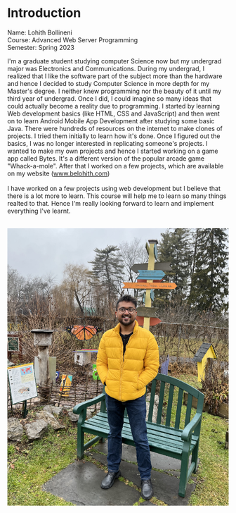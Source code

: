 # Introduction <br/>
Name: Lohith Bollineni <br/>
Course: Advanced Web Server Programming <br/>
Semester: Spring 2023 <br/>

I'm a graduate student studying computer Science now but my undergrad major was Electronics and Communications. During my undergrad, I realized that I like the software part of the subject more than the hardware and hence I decided to study Computer Science in more depth for my Master's degree. I neither knew programming nor the beauty of it until my third year of undergrad. Once I did, I could imagine so many ideas that could actually become a reality due to programming. I started by learning Web development basics (like HTML, CSS and JavaScript) and then went on to learn Android Mobile App Development after studying some basic Java. There were hundreds of resources on the internet to make clones of projects. I tried them initially to learn how it's done. Once I figured out the basics, I was no longer interested in replicating someone's projects. I wanted to make my own projects and hence I started working on a game app called Bytes. It's a different version of the popular arcade game "Whack-a-mole". After that I worked on a few projects, which are available on my website (www.belohith.com) 
<br/><br/>
I have worked on a few projects using web development but I believe that there is a lot more to learn. This course will help me to learn so many things realted to that. Hence I'm really looking forward to learn and implement everything I've learnt.
<br/><br/>

![Image](image.jpg)
